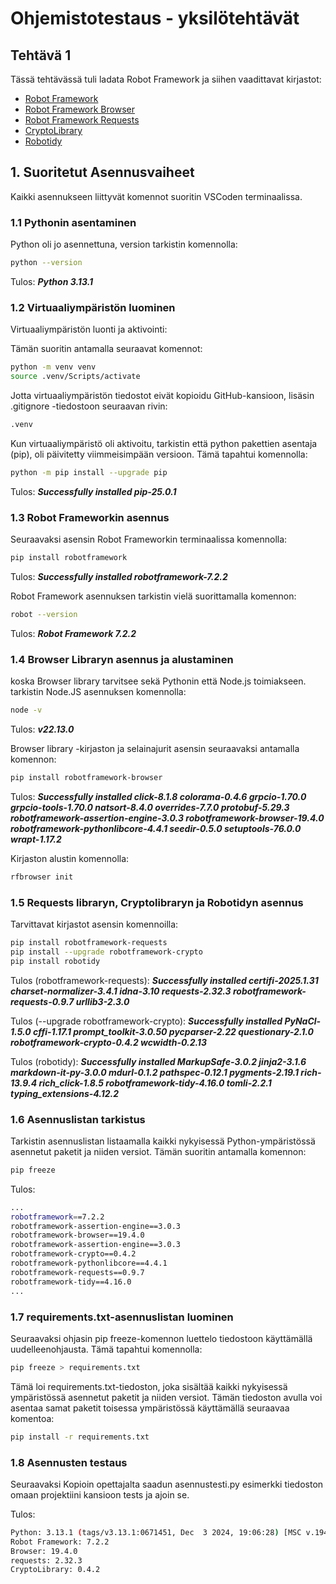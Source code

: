 # Ohjemistotestaus - yksilötehtävät

## Tehtävä 1

Tässä tehtävässä tuli ladata Robot Framework ja siihen vaadittavat kirjastot:
- [Robot Framework](https://robotframework.org/)
- [Robot Framework Browser](https://robotframework-browser.org/)
- [Robot Framework Requests](https://marketsquare.github.io/robotframework-requests/doc/RequestsLibrary.html)
- [CryptoLibrary](https://pypi.org/project/robotframework-cryptolibrary/)
- [Robotidy](https://robotidy.readthedocs.io/)

## 1. Suoritetut Asennusvaiheet
Kaikki asennukseen liittyvät komennot suoritin VSCoden terminaalissa.

### 1.1 Pythonin asentaminen
Python oli jo asennettuna, version tarkistin komennolla:
```bash
python --version
```
Tulos: ***Python 3.13.1*** 

### 1.2 Virtuaaliympäristön luominen
Virtuaaliympäristön luonti ja aktivointi:

Tämän suoritin antamalla seuraavat komennot:
```bash
python -m venv venv
source .venv/Scripts/activate
```

Jotta virtuaaliympäristön tiedostot eivät kopioidu GitHub-kansioon, lisäsin .gitignore -tiedostoon seuraavan rivin:
```bash
.venv
```

Kun virtuaaliympäristö oli aktivoitu, tarkistin että python pakettien asentaja (pip), oli päivitetty viimmeisimpään versioon. Tämä tapahtui komennolla:
```bash
python -m pip install --upgrade pip
```
Tulos: ***Successfully installed pip-25.0.1*** 

### 1.3 Robot Frameworkin asennus
Seuraavaksi asensin Robot Frameworkin terminaalissa komennolla:
```bash
pip install robotframework
```
Tulos: ***Successfully installed robotframework-7.2.2*** 

Robot Framework asennuksen tarkistin vielä suorittamalla komennon:
```bash
robot --version
```
Tulos: ***Robot Framework 7.2.2*** 

### 1.4 Browser Libraryn asennus ja alustaminen
koska Browser library tarvitsee sekä Pythonin että Node.js toimiakseen. tarkistin Node.JS asennuksen komennolla:
```bash
node -v
```
Tulos: ***v22.13.0*** 

Browser library -kirjaston ja selainajurit asensin seuraavaksi antamalla komennon:
```bash
pip install robotframework-browser
```
Tulos: ***Successfully installed click-8.1.8 colorama-0.4.6 grpcio-1.70.0 grpcio-tools-1.70.0 natsort-8.4.0 overrides-7.7.0 protobuf-5.29.3 robotframework-assertion-engine-3.0.3 robotframework-browser-19.4.0 robotframework-pythonlibcore-4.4.1 seedir-0.5.0 setuptools-76.0.0 wrapt-1.17.2*** 

Kirjaston alustin komennolla:
```bash
rfbrowser init
```

### 1.5 Requests libraryn, Cryptolibraryn ja Robotidyn asennus
Tarvittavat kirjastot asensin komennoilla:
```bash
pip install robotframework-requests
pip install --upgrade robotframework-crypto
pip install robotidy
```
Tulos (robotframework-requests): ***Successfully installed certifi-2025.1.31 charset-normalizer-3.4.1 idna-3.10 requests-2.32.3 robotframework-requests-0.9.7 urllib3-2.3.0***

Tulos (--upgrade robotframework-crypto): ***Successfully installed PyNaCl-1.5.0 cffi-1.17.1 prompt_toolkit-3.0.50 pycparser-2.22 questionary-2.1.0 robotframework-crypto-0.4.2 wcwidth-0.2.13***

Tulos (robotidy): ***Successfully installed MarkupSafe-3.0.2 jinja2-3.1.6 markdown-it-py-3.0.0 mdurl-0.1.2 pathspec-0.12.1 pygments-2.19.1 rich-13.9.4 rich_click-1.8.5 robotframework-tidy-4.16.0 tomli-2.2.1 typing_extensions-4.12.2***

### 1.6 Asennuslistan tarkistus
Tarkistin asennuslistan listaamalla kaikki nykyisessä Python-ympäristössä asennetut paketit ja niiden versiot. Tämän suoritin antamalla komennon:
```bash
pip freeze
```
Tulos:
```bash
...
robotframework==7.2.2
robotframework-assertion-engine==3.0.3
robotframework-browser==19.4.0
robotframework-assertion-engine==3.0.3
robotframework-crypto==0.4.2
robotframework-pythonlibcore==4.4.1
robotframework-requests==0.9.7
robotframework-tidy==4.16.0
...
```

### 1.7 requirements.txt-asennuslistan luominen
Seuraavaksi ohjasin pip freeze-komennon luettelo tiedostoon käyttämällä uudelleenohjausta. Tämä tapahtui komennolla:

```bash
pip freeze > requirements.txt
```
Tämä loi requirements.txt-tiedoston, joka sisältää kaikki nykyisessä ympäristössä asennetut paketit ja niiden versiot. Tämän tiedoston avulla voi asentaa samat paketit toisessa ympäristössä käyttämällä seuraavaa komentoa:

```bash
pip install -r requirements.txt
```

### 1.8 Asennusten testaus
Seuraavaksi Kopioin opettajalta saadun asennustesti.py esimerkki tiedoston omaan projektiini kansioon tests ja ajoin se.

Tulos:
```bash
Python: 3.13.1 (tags/v3.13.1:0671451, Dec  3 2024, 19:06:28) [MSC v.1942 64 bit (AMD64)]
Robot Framework: 7.2.2
Browser: 19.4.0
requests: 2.32.3
CryptoLibrary: 0.4.2
``` 